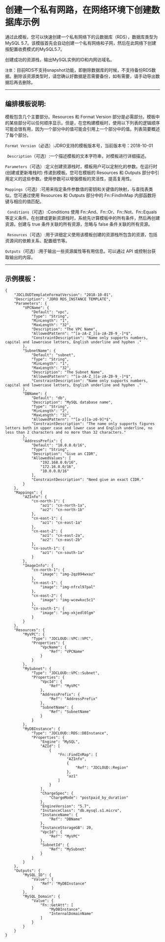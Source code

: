 # 创建一个私有网路，在网络环境下创建数据库示例

通过此模板，您可以快速创建一个私有网络下的云数据库（RDS），数据库类型为MySQL 5.7。该模版首先会自动创建一个私有网络和子网，然后在此网络下创建按配置收费模式的MySQL5.7。

创建成功的资源栈，输出MySQL实例的ID和内网访域名。

`注意`：目前RDS不支持snapshot功能，即删除数据库的时候，不支持备份RDS数据。删除该资源类型时，请您确认好数据是否需要备份，如有需要，请手动导出数据后再去删除。

----------
## 编排模板说明:

模板包含几个主要部分。Resources 和 Format Version 部分是必需部分。模板中的某些部分可以任何顺序显示。但是，在您构建模板时，使用以下列表的逻辑顺序可能会很有用，因为一个部分中的值可能会引用上一个部分中的值。列表简要概述了每个部分。

`Format Version`（必选）:JDRO支持的模板版本号，当前版本号：2018-10-01 

` Description`（可选）:一个描述模板的文本字符串，对模板进行详细描述。 

`Parameters`（可选）:定义创建资源栈时，模板用户可以定制化的参数。在运行时 (创建或更新堆栈时) 传递到模板。您可在模板的 Resources 和 Outputs 部分中引用定义的这些参数。使用参数可以增强模板的灵活性，提高复用性。 

`Mappings`（可选）:可用来指定条件参数值的密钥和关键值的映射，与查找表类似。您可通过使用 Resources 和 Outputs 部分中的 Fn::FindInMap 内部函数将键与相应的值匹配。 

` Conditions`（可选）:Conditions 使用 Fn::And、Fn::Or、Fn::Not、Fn::Equals 等定义条件。在创建或更新资源栈时，系统先计算模板中的所有条件，然后再创建资源。创建与 true 条件关联的所有资源，忽略与 false 条件关联的所有资源。 

` Resources`（可选）:用于详细定义使用该模板创建的资源栈所包含的资源，包括资源间的依赖关系、配置细节等。 

`Outputs`（可选）:用于输出一些资源属性等有用信息。可以通过 API 或控制台获取输出的内容。 


-----------
## 示例模板：
```  
{
    "JDCLOUDTemplateFormatVersion": "2018-10-01",
    "Description": "JDRO RDS_INSTANCE TEMPLATE",
    "Parameters": {
        "VPCName": {
            "Default": "vpc",
            "Type": "String",
            "MinLength": "1",
            "MaxLength": "32",
            "Description": "The VPC Name",
            "AllowedPattern": "^[a-zA-Z_][a-zA-Z0-9_-]*$",
            "ConstraintDescription": "Name only supports numbers, capital and lowercase letters, English underline and hyphen ."
        },
        "SubnetName": {
            "Default": "subnet",
            "Type": "String",
            "MinLength": "1",
            "MaxLength": "32",
            "Description": "The Subnet Name",
            "AllowedPattern": "^[a-zA-Z_][a-zA-Z0-9_-]*$",
            "ConstraintDescription": "Name only supports numbers, capital and lowercase letters, English underline and hyphen ."
        },
        "DBName": {
            "Default": "db",
            "Description": "MySQL database name",
            "Type": "String",
            "MinLength": "2",
            "MaxLength": "32",
            "AllowedPattern": "^[a-z][a-z0-9]*$",
            "ConstraintDescription": "The name only supports figures letters both in upper case and lower case and English underline, no less than 2 characters and no more than 32 characters."
        },
        "AddressPrefix": {
            "Default": "10.0.0.0/16",
            "Type": "String",
            "Description": "Give an CIDR",
            "AllowedValues": [
                "192.168.0.0/16",
                "172.16.0.0/16",
                "10.0.0.0/16"
            ],
            "ConstraintDescription": "Need give an exact CIDR."
        }
    },
    "Mappings": {
        "AZInfo": {
            "cn-north-1": {
                "az1": "cn-north-1a",
                "az2": "cn-north-1b"
            },
            "cn-east-1": {
                "az1": "cn-east-1a"
            },
            "cn-east-2": {
                "az1": "cn-east-2a",
                "az2": "cn-east-2b"
            },
            "cn-south-1": {
                "az1": "cn-south-1a"
            }
        },
        "ImageInfo": {
            "cn-north-1": {
                "image": "img-2qz094wxaz"
            },
            "cn-east-1": {
                "image": "img-nfrxl97pal"
            },
            "cn-east-2": {
                "image": "img-wcewkxc5c1"
            },
            "cn-south-1": {
                "image": "img-xkjedl0lgm"
            }
        }
    },
    "Resources": {
        "MyVPC": {
            "Type": "JDCLOUD::VPC::VPC",
            "Properties": {
                "VpcName": {
                    "Ref": "VPCName"
                }
            }
        },
        "MySubnet": {
            "Type": "JDCLOUD::VPC::Subnet",
            "Properties": {
                "VpcId": {
                    "Ref": "MyVPC"
                },
                "AddressPrefix": {
                    "Ref": "AddressPrefix"
                },
                "SubnetName": {
                    "Ref": "SubnetName"
                }
            }
        },
        "MyDBInstance": {
            "Type": "JDCLOUD::RDS::DBInstance",
            "Properties": {
                "Engine": "MySQL",
                "AZId": [
                    {
                        "Fn::FindInMap": [
                            "AZInfo",
                            {
                                "Ref": "JDCLOUD::Region"
                            },
                            "az1"
                        ]
                    }
                ],
                "ChargeSpec": {
                    "ChargeMode": "postpaid_by_duration"
                },
                "EngineVersion": "5.7",
                "InstanceClass": "db.mysql.s1.micro",
                "InstanceName": {
                    "Ref": "DBName"
                },
                "InstanceStorageGB": 20,
                "VpcId": {
                    "Ref": "MyVPC"
                },
                "SubnetId": {
                    "Ref": "MySubnet"
                }
            }
        }
    },
    "Outputs": {
        "MySQL_ID": {
            "Value": {
                "Ref": "MyDBInstance"
            }
        },
        "MySQL_Domain": {
            "Value": {
                "Fn::GetAtt": [
                    "MyDBInstance",
                    "InternalDomainName"
                ]
            }
        }
    }
}
```
